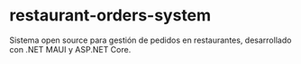 # restaurant-orders-system
Sistema open source para gestión de pedidos en restaurantes, desarrollado con .NET MAUI y ASP.NET Core.
